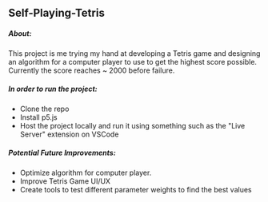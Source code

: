 ## Self-Playing-Tetris
##### About:
This project is me trying my hand at developing a Tetris game and designing an algorithm for a computer player to use to get the highest score possible. Currently the score reaches ~ 2000 before failure.
##### In order to run the project:
- Clone the repo
- Install p5.js
- Host the project locally and run it using something such as the "Live Server" extension on VSCode
##### Potential Future Improvements:
- Optimize algorithm for computer player.
- Improve Tetris Game UI/UX
- Create tools to test different parameter weights to find the best values